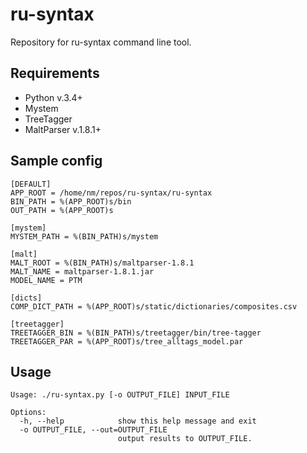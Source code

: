 # ru-syntax
Repository for ru-syntax command line tool.

## Requirements
* Python v.3.4+
* Mystem
* TreeTagger
* MaltParser v.1.8.1+

## Sample config
```
[DEFAULT]
APP_ROOT = /home/nm/repos/ru-syntax/ru-syntax
BIN_PATH = %(APP_ROOT)s/bin
OUT_PATH = %(APP_ROOT)s

[mystem]
MYSTEM_PATH = %(BIN_PATH)s/mystem

[malt]
MALT_ROOT = %(BIN_PATH)s/maltparser-1.8.1
MALT_NAME = maltparser-1.8.1.jar
MODEL_NAME = PTM

[dicts]
COMP_DICT_PATH = %(APP_ROOT)s/static/dictionaries/composites.csv

[treetagger]
TREETAGGER_BIN = %(BIN_PATH)s/treetagger/bin/tree-tagger
TREETAGGER_PAR = %(APP_ROOT)s/tree_alltags_model.par
```

## Usage
```
Usage: ./ru-syntax.py [-o OUTPUT_FILE] INPUT_FILE

Options:
  -h, --help            show this help message and exit
  -o OUTPUT_FILE, --out=OUTPUT_FILE
                        output results to OUTPUT_FILE.
```

